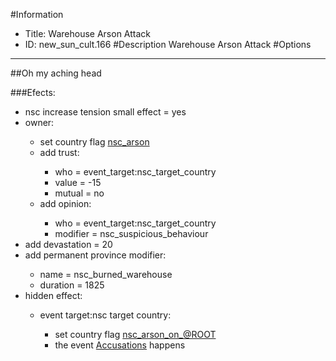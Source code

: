 #Information
 - Title: Warehouse Arson Attack
 - ID: new_sun_cult.166
#Description
Warehouse Arson Attack
#Options

___
##Oh my aching head

###Efects:<ul><li>nsc increase tension small effect = yes</li><li>owner:</li><ul><li>set country flag [nsc_arson](../flags/nsc_arson.md)</li><li>add trust:</li><ul><li>who = event_target:nsc_target_country</li><li>value = -15</li><li>mutual = no</li></ul><li>add opinion:</li><ul><li>who = event_target:nsc_target_country</li><li>modifier = nsc_suspicious_behaviour</li></ul></ul><li>add devastation = 20</li><li>add permanent province modifier:</li><ul><li>name = nsc_burned_warehouse</li><li>duration = 1825</li></ul><li>hidden effect:</li><ul><li>event target:nsc target country:</li><ul><li>set country flag [nsc_arson_on_@ROOT](../flags/nsc_arson_on_root.md)</li><li>the event [Accusations](../events/accusations.md) happens</li></ul></ul></ul>
